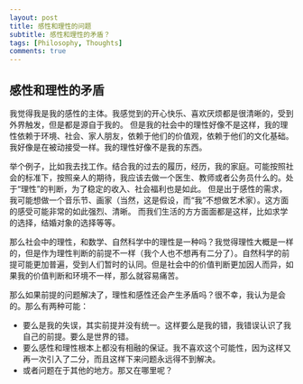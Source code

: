 ```yaml
---
layout: post
title: 感性和理性的问题
subtitle: 感性和理性的矛盾？
tags: [Philosophy, Thoughts]
comments: true
---
```


## 感性和理性的矛盾

我觉得我是我的感性的主体。我感觉到的开心快乐、喜欢厌烦都是很清晰的，受到外界触发，但是都是源自于我的。
但是我的社会中的理性好像不是这样，我的理性依赖于环境、社会、家人朋友，依赖于他们的价值观，依赖于他们的文化基础。我好像是在被动接受一样。我的理性好像不是我的东西。

举个例子，比如我去找工作。结合我的过去的履历，经历，我的家庭。可能按照社会的标准下，按照亲人的期待，我应该去做一个医生、教师或者公务员什么的。处于“理性”的判断，为了稳定的收入、社会福利也是如此。
但是出于感性的需求，我可能想做一个音乐节、画家（当然，这是假设，而“我”不想做艺术家）。这方面的感受可能非常的如此强烈、清晰。
而我们生活的方方面面都是这样，比如求学的选择，结婚对象的选择等等。

那么社会中的理性，和数学、自然科学中的理性是一种吗？我觉得理性大概是一样的，但是作为理性判断的前提不一样（我个人也不想再有二分了）。自然科学的前提可能更加普遍，受到人们暂时的认同。但是社会中的价值判断更加因人而异，如果我的价值判断和环境不一样，那么就容易痛苦。

那么如果前提的问题解决了，理性和感性还会产生矛盾吗？很不幸，我认为是会的。那么有两种可能：
* 要么是我的失误，其实前提并没有统一。这样要么是我的错，我错误认识了我自己的前提。要么是世界的错。
* 要么感性和理性根本上都没有相融的保证。我不喜欢这个可能性，因为这样又再一次引入了二分，而且这样下来问题永远得不到解决。
* 或者问题在于其他的地方。那又在哪里呢？
